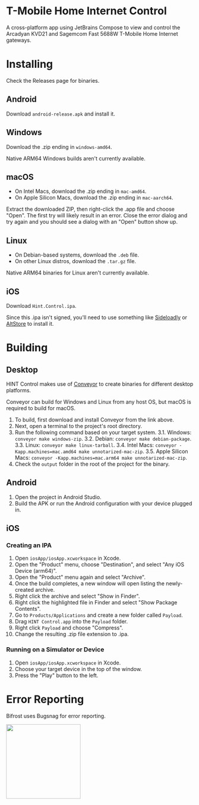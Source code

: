 # T-Mobile Home Internet Control
A cross-platform app using JetBrains Compose to view and control the Arcadyan KVD21 and Sagemcom Fast 5688W T-Mobile Home Internet gateways.

# Installing
Check the Releases page for binaries.

## Android
Download `android-release.apk` and install it.

## Windows
Download the .zip ending in `windows-amd64`.

Native ARM64 Windows builds aren't currently available.

## macOS
 - On Intel Macs, download the .zip ending in `mac-amd64`.
 - On Apple Silicon Macs, download the .zip ending in `mac-aarch64`.

Extract the downloaded ZIP, then right-click the .app file and choose "Open". The first try will likely result in an error. Close the error dialog and try again and you should see a dialog with an "Open" button show up.

## Linux
 - On Debian-based systems, download the `.deb` file.
 - On other Linux distros, download the `.tar.gz` file.

Native ARM64 binaries for Linux aren't currently available.

## iOS
Download `Hint.Control.ipa`.

Since this .ipa isn't signed, you'll need to use something like [Sideloadly](https://sideloadly.io/) or [AltStore](https://altstore.io/) to install it.

# Building
## Desktop
HINT Control makes use of [Conveyor](https://www.hydraulic.dev/) to create binaries for different desktop platforms.

Conveyor can build for Windows and Linux from any host OS, but macOS is required to build for macOS.

1. To build, first download and install Conveyor from the link above.
2. Next, open a terminal to the project's root directory.
3. Run the following command based on your target system.
  3.1. Windows: `conveyor make windows-zip`.
  3.2. Debian: `conveyor make debian-package`.
  3.3. Linux: `conveyor make linux-tarball`.
  3.4. Intel Macs: `conveyor -Kapp.machines=mac.amd64 make unnotarized-mac-zip`.
  3.5. Apple Silicon Macs: `conveyor -Kapp.machines=mac.arm64 make unnotarized-mac-zip`.
4. Check the `output` folder in the root of the project for the binary.

## Android
1. Open the project in Android Studio.
2. Build the APK or run the Android configuration with your device plugged in.

## iOS
### Creating an IPA
1. Open `iosApp/iosApp.xcworkspace` in Xcode.
2. Open the "Product" menu, choose "Destination", and select "Any iOS Device (arm64)".
3. Open the "Product" menu again and select "Archive".
4. Once the build completes, a new window will open listing the newly-created archive.
5. Right click the archive and select "Show in Finder".
6. Right click the highlighted file in Finder and select "Show Package Contents".
7. Go to `Products/Applications` and create a new folder called `Payload`.
8. Drag `HINT Control.app` into the `Payload` folder.
9. Right click `Payload` and choose "Compress".
10. Change the resulting .zip file extension to .ipa.

### Running on a Simulator or Device
1. Open `iosApp/iosApp.xcworkspace` in Xcode.
2. Choose your target device in the top of the window.
3. Press the "Play" button to the left.

# Error Reporting
Bifrost uses Bugsnag for error reporting.

<a href="https://www.bugsnag.com"><img src="https://assets-global.website-files.com/607f4f6df411bd01527dc7d5/63bc40cd9d502eda8ea74ce7_Bugsnag%20Full%20Color.svg" width="200"></a>
